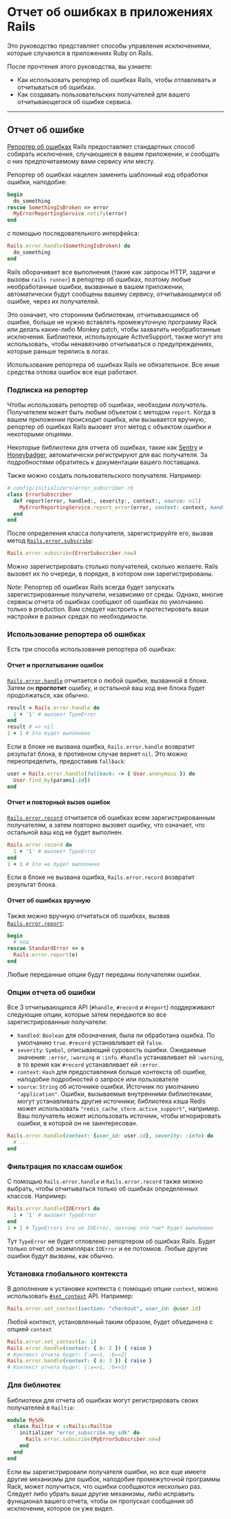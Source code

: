 Отчет об ошибках в приложениях Rails
====================================

Это руководство представляет способы управления исключениями, которые случаются в приложениях Ruby on Rails.

После прочтения этого руководства, вы узнаете:

* Как использовать репортер об ошибках Rails, чтобы отлавливать и отчитываться об ошибках.
* Как создавать пользовательских получателей для вашего отчитывающегося об ошибке сервиса.

--------------------------------------------------------------------------------

Отчет об ошибке
---------------

[Репортер об ошибках](https://api.rubyonrails.org/classes/ActiveSupport/ErrorReporter.html) Rails предоставляет стандартных способ собирать исключения, случающиеся в вашем приложении, и сообщать о них предпочитаемому вами сервису или месту.

Репортер об ошибках нацелен заменить шаблонный код обработки ошибки, наподобие:

```ruby
begin
  do_something
rescue SomethingIsBroken => error
  MyErrorReportingService.notify(error)
end
```

с помощью последовательного интерфейса:

```ruby
Rails.error.handle(SomethingIsBroken) do
  do_something
end
```

Rails оборачивает все выполнения (такие как запросы HTTP, задачи и вызовы `rails runner`) в репортер об ошибках, поэтому любые необработанные ошибки, вызванные в вашем приложении, автоматически будут сообщены вашему сервису, отчитывающемуся об ошибке, через их получателей.

Это означает, что сторонним библиотекам, отчитывающимся об ошибке, больше не нужно вставлять промежуточную программу Rack или делать какие-либо Monkey patch, чтобы захватить необработанные исключения. Библиотеки, использующие ActiveSupport, также могут это использовать, чтобы ненавязчиво отчитываться о предупреждениях, которые раньше терялись в логах.

Использование репортера об ошибках Rails не обязательное. Все иные средства отлова ошибок все еще работают.

### Подписка на репортер

Чтобы использовать репортер об ошибках, необходим _получатель_. Получателем может быть любым объектом с методом `report`. Когда в вашем приложении происходит ошибка, или вызывается вручную, репортер об ошибках Rails вызовет этот метод с объектом ошибки и некоторыми опциями.

Некоторые библиотеки для отчета об ошибках, такие как [Sentry](https://github.com/getsentry/sentry-ruby/blob/e18ce4b6dcce2ebd37778c1e96164684a1e9ebfc/sentry-rails/lib/sentry/rails/error_subscriber.rb) и [Honeybadger](https://docs.honeybadger.io/lib/ruby/integration-guides/rails-exception-tracking/), автоматически регистрируют для вас получателя. За подробностями обратитесь к документации вашего поставщика.

Также можно создать пользовательского получателя. Например:

```ruby
# config/initializers/error_subscriber.rb
class ErrorSubscriber
  def report(error, handled:, severity:, context:, source: nil)
    MyErrorReportingService.report_error(error, context: context, handled: handled, level: severity)
  end
end
```

После определения класса получателя, зарегистрируйте его, вызвав метод [`Rails.error.subscribe`](https://api.rubyonrails.org/classes/ActiveSupport/ErrorReporter.html#method-i-subscribe):

```ruby
Rails.error.subscribe(ErrorSubscriber.new)
```

Можно зарегистрировать столько получателей, сколько желаете. Rails вызовет их по очереди, в порядке, в котором они зарегистрированы.

Note: Репортер об ошибках Rails всегда будет запускать зарегистрированные получатели, независимо от среды. Однако, многие сервисы отчета об ошибках сообщают об ошибках по умолчанию только в production. Вам следует настроить и протестировать ваши настройки в разных средах по необходимости.

### Использование репортера об ошибках

Есть три способа использования репортера об ошибках:

#### Отчет и проглатывание ошибок

[`Rails.error.handle`](https://api.rubyonrails.org/classes/ActiveSupport/ErrorReporter.html#method-i-handle) отчитается о любой ошибке, вызванной в блоке. Затем он **проглотит** ошибку, и остальной ваш код вне блока будет продолжаться, как обычно.

```ruby
result = Rails.error.handle do
  1 + '1' # вызовет TypeError
end
result # => nil
1 + 1 # Это будет выполнено
```

Если в блоке не вызвана ошибка, `Rails.error.handle` возвратит результат блока, в противном случае вернет `nil`. Это можно переопределить, предоставив `fallback`:

```ruby
user = Rails.error.handle(fallback: -> { User.anonymous }) do
  User.find_by(params[:id])
end
```

#### Отчет и повторный вызов ошибок

[`Rails.error.record`](https://api.rubyonrails.org/classes/ActiveSupport/ErrorReporter.html#method-i-record) отчитается об ошибках всем зарегистрированным получателям, а затем повторно вызовет ошибку, что означает, что остальной ваш код не будет выполнен.

```ruby
Rails.error.record do
  1 + '1' # вызовет TypeError
end
1 + 1 # Это не будет выполнено
```

Если в блоке не вызвана ошибка, `Rails.error.record` возвратит результат блока.

#### Отчет об ошибках вручную

Также можно вручную отчитаться об ошибках, вызвав [`Rails.error.report`](https://api.rubyonrails.org/classes/ActiveSupport/ErrorReporter.html#method-i-report):

```ruby
begin
  # код
rescue StandardError => e
  Rails.error.report(e)
end
```

Любые переданные опции будут переданы получателям ошибки.

### Опции отчета об ошибки

Все 3 отчитывающихся API (`#handle`, `#record` и `#report`) поддерживают следующие опции, которые затем передаются во все зарегистрированные получатели:

- `handled`: `Boolean` для обозначения, была ли обработана ошибка. По умолчанию `true`. `#record` устанавливает ей `false`.
- `severity`: `Symbol`, описывающий суровость ошибки. Ожидаемые значения: `:error`, `:warning` и `:info`. `#handle` устанавливает ей `:warning`, в то время как `#record` устанавливает ей `:error`.
- `context`: `Hash` для предоставления больше контекста об ошибке, наподобие подробностей о запросе или пользователе
- `source`: `String` об источнике ошибки. Источник по умолчанию `"application"`. Ошибки, вызываемые внутренними библиотеками, могут устанавливать другие источники; библиотека кэша Redis может использовать `"redis_cache_store.active_support"`, например. Ваш получатель может использовать источник, чтобы игнорировать ошибки, в которой он не заинтересован.

```ruby
Rails.error.handle(context: {user_id: user.id}, severity: :info) do
  # ...
end
```

### Фильтрация по классам ошибок

С помощью `Rails.error.handle` и `Rails.error.record` также можно выбрать, чтобы отчитываться только об ошибках определенных классов. Например:

```ruby
Rails.error.handle(IOError) do
  1 + '1' # вызовет TypeError
end
1 + 1 # TypeErrors это не IOError, поэтому это *не* будет выполнено
```

Тут `TypeError` не будет отловлено репортером об ошибках Rails. Будет только отчет об экземплярах `IOError` и ее потомков. Любые другие ошибки будут вызваны, как обычно.

### Установка глобального контекста

В дополнение к установке контекста с помощью опции `context`, можно использовать [`#set_context`](https://api.rubyonrails.org/classes/ActiveSupport/ErrorReporter.html#method-i-set_context) API. Например:

```ruby
Rails.error.set_context(section: "checkout", user_id: @user.id)
```

Любой контекст, установленный таким образом, будет объединена с опцией `context`

```ruby
Rails.error.set_context(a: 1)
Rails.error.handle(context: { b: 2 }) { raise }
# Контекст отчета будет: {:a=>1, :b=>2}
Rails.error.handle(context: { b: 3 }) { raise }
# Контекст отчета будет: {:a=>1, :b=>3}
```

### Для библиотек

Библиотеки для отчета об ошибках могут регистрировать своих получателей в `Railtie`:

```ruby
module MySdk
  class Railtie < ::Rails::Railtie
    initializer "error_subscribe.my_sdk" do
      Rails.error.subscribe(MyErrorSubscriber.new)
    end
  end
end
```

Если вы зарегистрировали получателя ошибки, но все еще имеете другие механизмы для ошибок, наподобие промежуточной программы Rack, может получиться, что ошибки сообщаются несколько раз. Следует либо убрать ваши другие механизмы, либо исправить функционал вашего отчета, чтобы он пропускал сообщения об исключении, которое он уже видел.
